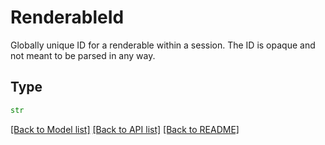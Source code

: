 # RenderableId

Globally unique ID for a renderable within a session. The ID is opaque and not meant to be parsed in any way.


## Type
```python
str
```


[[Back to Model list]](../../../../README.md#models-v1-link) [[Back to API list]](../../../../README.md#apis-v1-link) [[Back to README]](../../../../README.md)
